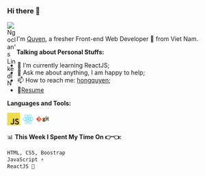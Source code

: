 ### Hi there 👋


<a href="https://www.linkedin.com/in/nguyen-thi-hong-quyen-b357b3203/">
  <img align="left" alt="Ngoclan's LinkedIN" width="22px" src="https://raw.githubusercontent.com/peterthehan/peterthehan/master/assets/linkedin.svg" />
</a>
<br />

I'm [Quyen](https://www.linkedin.com/in/nguyen-thi-hong-quyen-b357b3203/), a fresher Front-end Web Developer 🚀 from Viet Nam.
  
**Talking about Personal Stuffs:**

- 🌱 I’m currently learning ReactJS; 
- 💬 Ask me about anything, I am happy to help;
- 📫 How to reach me: [hongquyen](https://www.linkedin.com/in/nguyen-thi-hong-quyen-b357b3203/);
- 📝[Resume](https://drive.google.com/)

**Languages and Tools:**  

<code><img height="30" src="https://raw.githubusercontent.com/github/explore/80688e429a7d4ef2fca1e82350fe8e3517d3494d/topics/javascript/javascript.png"></code>
<code><img height="30" src="https://raw.githubusercontent.com/github/explore/80688e429a7d4ef2fca1e82350fe8e3517d3494d/topics/react/react.png"></code>
<code><img height="30" src="https://raw.githubusercontent.com/github/explore/80688e429a7d4ef2fca1e82350fe8e3517d3494d/topics/git/git.png"></code>

📊 **This Week I Spent My Time On 👉👈:**
<!--START_SECTION:waka-->
```text
HTML, CSS, Boostrap            
JavaScript ⚡                    
ReactJS 🤔                
```
<!--END_SECTION:waka-->

